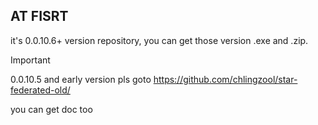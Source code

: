 ## AT FISRT
it's 0.0.10.6+ version repository, you can get those version .exe and .zip.

> [!IMPORTANT]
> 0.0.10.5 and early version pls goto https://github.com/chlingzool/star-federated-old/

you can get doc too
